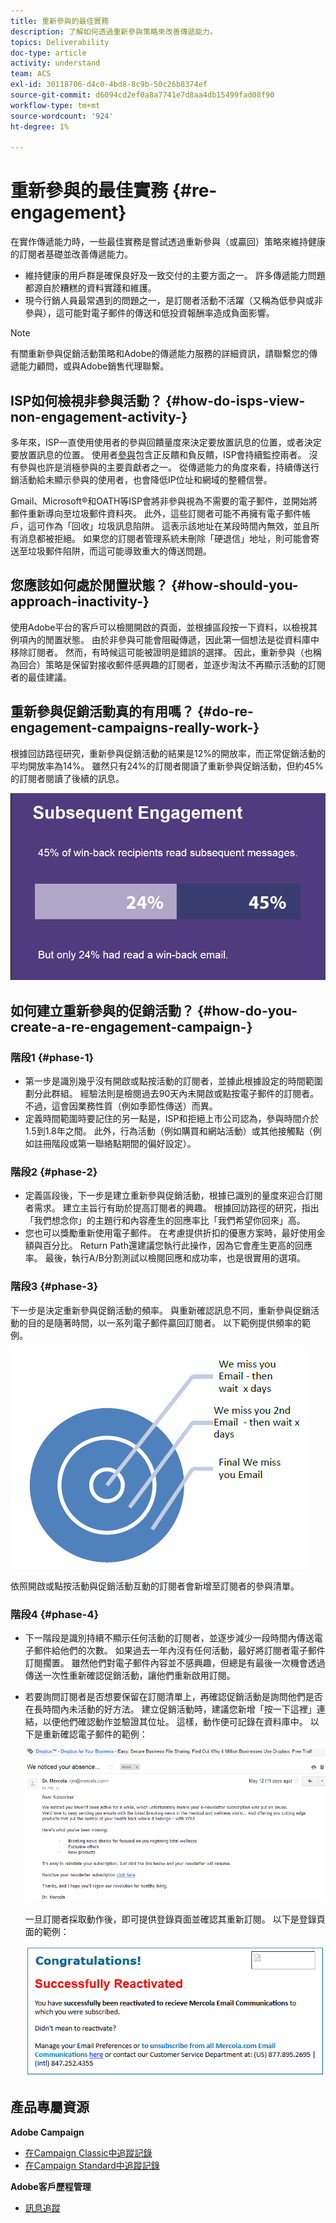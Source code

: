 ```yaml
---
title: 重新參與的最佳實務
description: 了解如何透過重新參與策略來改善傳遞能力。
topics: Deliverability
doc-type: article
activity: understand
team: ACS
exl-id: 30118706-d4c0-4bd8-8c9b-50c26b8374ef
source-git-commit: d6094cd2ef0a8a7741e7d8aa4db15499fad08f90
workflow-type: tm+mt
source-wordcount: '924'
ht-degree: 1%

---
```


# 重新參與的最佳實務 {#re-engagement}

在實作傳遞能力時，一些最佳實務是嘗試透過重新參與（或贏回）策略來維持健康的訂閱者基礎並改善傳遞能力。

* 維持健康的用戶群是確保良好及一致交付的主要方面之一。 許多傳遞能力問題都源自於糟糕的資料實踐和維護。
* 現今行銷人員最常遇到的問題之一，是訂閱者活動不活躍（又稱為低參與或非參與），這可能對電子郵件的傳送和低投資報酬率造成負面影響。

>[!NOTE]
>
>有關重新參與促銷活動策略和Adobe的傳遞能力服務的詳細資訊，請聯繫您的傳遞能力顧問，或與Adobe銷售代理聯繫。

## ISP如何檢視非參與活動？ {#how-do-isps-view-non-engagement-activity-}

多年來，ISP一直使用使用者的參與回饋量度來決定要放置訊息的位置，或者決定要放置訊息的位置。 使用者[參與](/help/engagement.md)包含正反饋和負反饋，ISP會持續監控兩者。 沒有參與也許是消極參與的主要貢獻者之一。 從傳遞能力的角度來看，持續傳送行銷活動給未顯示參與的使用者，也會降低IP位址和網域的整體信譽。

Gmail、Microsoft®和OATH等ISP會將非參與視為不需要的電子郵件，並開始將郵件重新導向至垃圾郵件資料夾。 此外，這些訂閱者可能不再擁有電子郵件帳戶，這可作為「回收」垃圾訊息陷阱。 這表示該地址在某段時間內無效，並且所有消息都被拒絕。 如果您的訂閱者管理系統未刪除「硬退信」地址，則可能會寄送至垃圾郵件陷阱，而這可能導致重大的傳送問題。

## 您應該如何處於閒置狀態？ {#how-should-you-approach-inactivity-}

使用Adobe平台的客戶可以檢閱開啟的頁面，並根據區段按一下資料，以檢視其例項內的閒置狀態。 由於非參與可能會阻礙傳遞，因此第一個想法是從資料庫中移除訂閱者。 然而，有時候這可能被證明是錯誤的選擇。 因此，重新參與（也稱為回合）策略是保留對接收郵件感興趣的訂閱者，並逐步淘汰不再顯示活動的訂閱者的最佳建議。

## 重新參與促銷活動真的有用嗎？ {#do-re-engagement-campaigns-really-work-}

根據回訪路徑研究，重新參與促銷活動的結果是12%的開放率，而正常促銷活動的平均開放率為14%。 雖然只有24%的訂閱者閱讀了重新參與促銷活動，但約45%的訂閱者閱讀了後續的訊息。

![](../../help/assets/deliverability_implementation_1.png)

## 如何建立重新參與的促銷活動？ {#how-do-you-create-a-re-engagement-campaign-}

### 階段1 {#phase-1}

* 第一步是識別幾乎沒有開啟或點按活動的訂閱者，並據此根據設定的時間範圍劃分此群組。 經驗法則是檢閱過去90天內未開啟或點按電子郵件的訂閱者。 不過，這會因業務性質（例如季節性傳送）而異。
* 定義時間範圍時要記住的另一點是，ISP和拒絕上市公司認為，參與時間介於1.5到1.8年之間。 此外，行為活動（例如購買和網站活動）或其他接觸點（例如註冊階段或第一聯絡點期間的偏好設定）。

### 階段2 {#phase-2}

* 定義區段後，下一步是建立重新參與促銷活動，根據已識別的量度來迎合訂閱者需求。 建立主旨行有助於提高訂閱者的興趣。 根據回訪路徑的研究，指出「我們想念你」的主題行和內容產生的回應率比「我們希望你回來」高。
* 您也可以獎勵重新使用電子郵件。 在考慮提供折扣的優惠方案時，最好使用金額與百分比。 Return Path還建議您執行此操作，因為它會產生更高的回應率。 最後，執行A/B分割測試以檢閱回應和成功率，也是很實用的選項。

### 階段3 {#phase-3}

下一步是決定重新參與促銷活動的頻率。 與重新確認訊息不同，重新參與促銷活動的目的是隨著時間，以一系列電子郵件贏回訂閱者。 以下範例提供頻率的範例。

![](../../help/assets/deliverability_implementation_2.png)

依照開啟或點按活動與促銷活動互動的訂閱者會新增至訂閱者的參與清單。

### 階段4 {#phase-4}

* 下一階段是識別持續不顯示任何活動的訂閱者，並逐步減少一段時間內傳送電子郵件給他們的次數。 如果過去一年內沒有任何活動，最好將訂閱者電子郵件訂閱擱置。 雖然他們對電子郵件內容並不感興趣，但總是有最後一次機會透過傳送一次性重新確認促銷活動，讓他們重新啟用訂閱。
* 若要詢問訂閱者是否想要保留在訂閱清單上，再確認促銷活動是詢問他們是否在長時間內未活動的好方法。 建立促銷活動時，建議您新增「按一下這裡」連結，以便他們確認動作並驗證其位址。 這樣，動作便可記錄在資料庫中。 以下是重新確認電子郵件的範例：

   ![](../../help/assets/deliverability_implementation_3.png)

   一旦訂閱者採取動作後，即可提供登錄頁面並確認其重新訂閱。 以下是登錄頁面的範例：

   ![](../../help/assets/deliverability_implementation_4.png)

## 產品專屬資源

**Adobe Campaign**

* [在Campaign Classic中追蹤記錄](https://experienceleague.adobe.com/docs/campaign-classic/using/sending-messages/monitoring-deliveries/delivery-dashboard.html#tracking-logs)
* [在Campaign Standard中追蹤記錄](https://experienceleague.adobe.com/docs/campaign-standard/using/testing-and-sending/sending-and-tracking-messages/tracking-messages.html#tracking-logs)

**Adobe客戶歷程管理**

* [訊息追蹤](https://experienceleague.adobe.com/docs/journey-optimizer/using/reporting/message-tracking.html?lang=zh-Hant)
